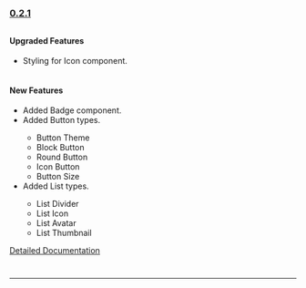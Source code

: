 
<!--Version -0.2.1-->
<h3 style="padding-top: 60px; padding-bottom: 10px">
    <a href="https://github.com/GeekyAnts/NativeBase/releases/tag/v0.2.1">0.2.1</a>
</h3>

<h4>Upgraded Features</h4>
<ul>
    <li>Styling for Icon component.</li>
</ul>

<h4 style="padding-top: 15px">New Features</h4>
<ul>
    <li>Added Badge component.</li>
    <li>Added Button types.</li>
    <ul>
        <li>Button Theme</li>
        <li>Block Button</li>
        <li>Round Button</li>
        <li>Icon Button</li>
        <li>Button Size</li>
    </ul>
    <li>Added List types.</li>
    <ul>
        <li>List Divider</li>
        <li>List Icon</li>
        <li>List Avatar</li>
        <li>List Thumbnail</li>
    </ul>
</ul>
<a href="http://nativebase.io/docs/v0.2.1/">Detailed Documentation</a>
<hr style="margin-top: 40px">